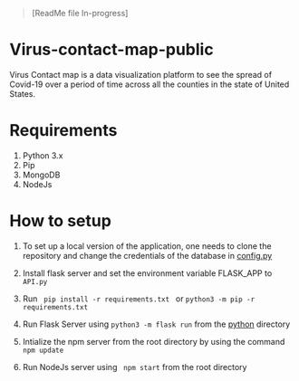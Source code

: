 > [ReadMe file In-progress]
# Virus-contact-map-public
Virus Contact map is a data visualization platform to see the spread of Covid-19 over a period of time across all the counties in the state of United States. 


# Requirements
1. Python 3.x
2. Pip
3. MongoDB
4. NodeJs


# How to setup 

1. To set up a local version of the application, one needs to clone the repository and change the credentials of the database in [config.py](./python/config.py)

2. Install flask server and set the environment variable FLASK_APP to `API.py`

3. Run <code> pip install -r requirements.txt </code> or <code>python3 -m pip -r 
requirements.txt</code>

4. Run Flask Server using <code>python3 -m flask run</code> from the [python](./python) directory

5. Intialize the npm server from the root directory by using the command <code> npm update </code>

6. Run NodeJs server using <code> npm start</code> from the root directory